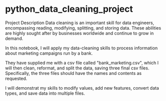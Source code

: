 # python_data_cleaning_project

Project Description
Data cleaning is an important skill for data engineers, encompassing reading, modifying, splitting, and storing data. These abilities are highly sought after by businesses worldwide and continue to grow in demand.

In this notebook, I will apply my data-cleaning skills to process information about marketing campaigns run by a bank.

They have supplied me with a csv file called "bank_marketing.csv", which I will then clean, reformat, and split the data, saving three final csv files. Specifically, the three files should have the names and contents as requested.

I will demonstrat my skills to modify values, add new features, convert data types, and save data into multiple files.




